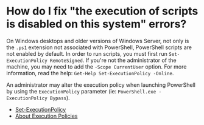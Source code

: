 # How do I fix "the execution of scripts is disabled on this system" errors?

On Windows desktops and older versions of Windows Server, not only is the `.ps1` extension not associated with PowerShell, PowerShell scripts are not enabled by default. In order to run scripts, you must first run `Set-ExecutionPolicy RemoteSigned`.  If you're not the administrator of the machine, you may need to add the `-Scope CurrentUser` option. For more information, read the help: `Get-Help Set-ExecutionPolicy -Online`.

An administrator may alter the execution policy when launching PowerShell by using the `ExecutionPolicy` parameter (ie: `PowerShell.exe -ExecutionPolicy Bypass`).

* [Set-ExecutionPolicy](https://docs.microsoft.com/en-us/powershell/module/microsoft.powershell.security/set-executionpolicy)
* [About Execution Policies](https://docs.microsoft.com/en-us/powershell/module/microsoft.powershell.core/about/about_execution_policies)
